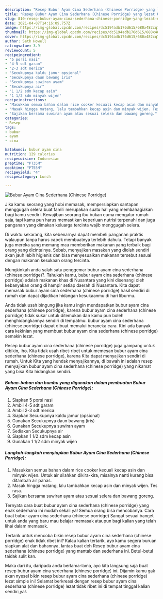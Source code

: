 ```yaml
---
description: "Resep Bubur Ayam Cina Sederhana (Chinese Porridge) yang lezat Untuk Jualan"
title: "Resep Bubur Ayam Cina Sederhana (Chinese Porridge) yang lezat Untuk Jualan"
slug: 810-resep-bubur-ayam-cina-sederhana-chinese-porridge-yang-lezat-untuk-jualan
date: 2021-04-07T14:16:09.757Z
image: https://img-global.cpcdn.com/recipes/dc5194adb176d615/680x482cq70/bubur-ayam-cina-sederhana-chinese-porridge-foto-resep-utama.jpg
thumbnail: https://img-global.cpcdn.com/recipes/dc5194adb176d615/680x482cq70/bubur-ayam-cina-sederhana-chinese-porridge-foto-resep-utama.jpg
cover: https://img-global.cpcdn.com/recipes/dc5194adb176d615/680x482cq70/bubur-ayam-cina-sederhana-chinese-porridge-foto-resep-utama.jpg
author: Seth Howell
ratingvalue: 3.9
reviewcount: 5
recipeingredient:
- "5 porsi nasi"
- "4-5 sdt garam"
- "2-3 sdt merica"
- "Secukupnya kaldu jamur opsional"
- "Secukupnya daun bawang iris"
- "Secukupnya suwiran ayam"
- "Secukupnya air"
- "1 1/2 sdm kecap asin"
- "1 1/2 sdm minyak wijen"
recipeinstructions:
- "Masukkan semua bahan dalam rice cooker kecuali kecap asin dan minyak wijen. Untuk air silahkan dikira-kira, misalnya nanti kurang bisa ditambah air panas."
- "Masak hingga matang, lalu tambahkan kecap asin dan minyak wijen. Tes rasa."
- "Sajikan bersama suwiran ayam atau sesuai selera dan bawang goreng."
categories:
- Resep
tags:
- bubur
- ayam
- cina

katakunci: bubur ayam cina 
nutrition: 129 calories
recipecuisine: Indonesian
preptime: "PT35M"
cooktime: "PT55M"
recipeyield: "4"
recipecategory: Lunch

---
```



![Bubur Ayam Cina Sederhana (Chinese Porridge)](https://img-global.cpcdn.com/recipes/dc5194adb176d615/680x482cq70/bubur-ayam-cina-sederhana-chinese-porridge-foto-resep-utama.jpg)

Jika kamu seorang yang hobi memasak, mempersiapkan santapan menggugah selera buat famili merupakan suatu hal yang membahagiakan bagi kamu sendiri. Kewajiban seorang ibu bukan cuma mengatur rumah saja, tapi kamu pun harus memastikan keperluan nutrisi terpenuhi dan juga panganan yang dimakan keluarga tercinta wajib menggugah selera.

Di waktu  sekarang, kita sebenarnya dapat membeli panganan praktis walaupun tanpa harus capek membuatnya terlebih dahulu. Tetapi banyak juga mereka yang memang mau memberikan makanan yang terbaik bagi orang yang dicintainya. Sebab, menyajikan masakan yang diolah sendiri akan jauh lebih higienis dan bisa menyesuaikan makanan tersebut sesuai dengan makanan kesukaan orang tercinta. 



Mungkinkah anda salah satu penggemar bubur ayam cina sederhana (chinese porridge)?. Tahukah kamu, bubur ayam cina sederhana (chinese porridge) adalah makanan khas di Nusantara yang kini disenangi oleh kebanyakan orang di hampir setiap daerah di Nusantara. Kita dapat memasak bubur ayam cina sederhana (chinese porridge) hasil sendiri di rumah dan dapat dijadikan hidangan kesukaanmu di hari liburmu.

Anda tidak usah bingung jika kamu ingin mendapatkan bubur ayam cina sederhana (chinese porridge), karena bubur ayam cina sederhana (chinese porridge) tidak sukar untuk ditemukan dan kamu pun boleh menghidangkannya sendiri di tempatmu. bubur ayam cina sederhana (chinese porridge) dapat dibuat memalui beraneka cara. Kini ada banyak cara kekinian yang membuat bubur ayam cina sederhana (chinese porridge) semakin lezat.

Resep bubur ayam cina sederhana (chinese porridge) juga gampang untuk dibikin, lho. Kita tidak usah ribet-ribet untuk memesan bubur ayam cina sederhana (chinese porridge), karena Kita dapat menyajikan sendiri di rumah. Untuk Kita yang hendak menyajikannya, di bawah ini adalah resep menyajikan bubur ayam cina sederhana (chinese porridge) yang nikamat yang bisa Kita hidangkan sendiri.

<!--inarticleads1-->

##### Bahan-bahan dan bumbu yang digunakan dalam pembuatan Bubur Ayam Cina Sederhana (Chinese Porridge):

1. Siapkan 5 porsi nasi
1. Ambil 4-5 sdt garam
1. Ambil 2-3 sdt merica
1. Siapkan Secukupnya kaldu jamur (opsional)
1. Gunakan Secukupnya daun bawang (iris)
1. Gunakan Secukupnya suwiran ayam
1. Sediakan Secukupnya air
1. Siapkan 1 1/2 sdm kecap asin
1. Gunakan 1 1/2 sdm minyak wijen




<!--inarticleads2-->

##### Langkah-langkah menyiapkan Bubur Ayam Cina Sederhana (Chinese Porridge):

1. Masukkan semua bahan dalam rice cooker kecuali kecap asin dan minyak wijen. Untuk air silahkan dikira-kira, misalnya nanti kurang bisa ditambah air panas.
1. Masak hingga matang, lalu tambahkan kecap asin dan minyak wijen. Tes rasa.
1. Sajikan bersama suwiran ayam atau sesuai selera dan bawang goreng.




Ternyata cara buat bubur ayam cina sederhana (chinese porridge) yang enak sederhana ini mudah sekali ya! Semua orang bisa mencobanya. Cara buat bubur ayam cina sederhana (chinese porridge) Sangat sesuai banget untuk anda yang baru mau belajar memasak ataupun bagi kalian yang telah lihai dalam memasak.

Tertarik untuk mencoba bikin resep bubur ayam cina sederhana (chinese porridge) enak tidak ribet ini? Kalau kalian tertarik, ayo kamu segera buruan siapkan alat dan bahannya, lantas buat deh Resep bubur ayam cina sederhana (chinese porridge) yang mantab dan sederhana ini. Betul-betul taidak sulit kan. 

Maka dari itu, daripada anda berlama-lama, ayo kita langsung saja buat resep bubur ayam cina sederhana (chinese porridge) ini. Dijamin kamu gak akan nyesel bikin resep bubur ayam cina sederhana (chinese porridge) lezat simple ini! Selamat berkreasi dengan resep bubur ayam cina sederhana (chinese porridge) lezat tidak ribet ini di tempat tinggal kalian sendiri,ya!.

